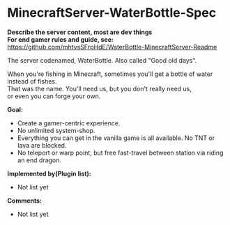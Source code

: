 # MinecraftServer-WaterBottle-Spec
**Describe the server content, most are dev things**  
**For end gamer rules and guide, see:**  
https://github.com/mhtvsSFrpHdE/WaterBottle-MinecraftServer-Readme

The server codenamed, WaterBottle. Also called "Good old days".

When you're fishing in Minecraft, sometimes you'll get a bottle of water instead of fishes.  
That was the name. You'll need us, but you don't really need us,  
or even you can forge your own.

**Goal:**
- Create a gamer-centric experience.
- No unlimited system-shop.
- Everything you can get in the vanilla game is all available. No TNT or lava are blocked.
- No teleport or warp point, but free fast-travel between station via riding an end dragon.

**Implemented by(Plugin list):**
- Not list yet

**Comments:**
- Not list yet

